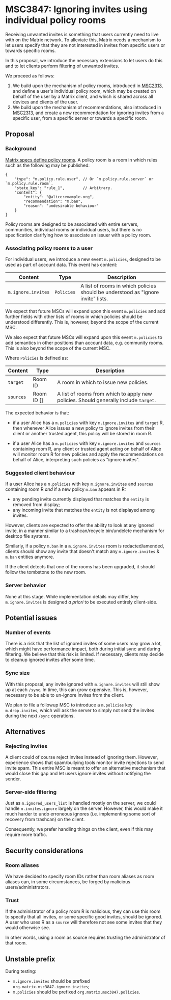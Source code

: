 # MSC3847: Ignoring invites using individual policy rooms

Receiving unwanted invites is something that users currently need to live
with on the Matrix network. To alleviate this, Matrix needs a mechanism to
let users specify that they are not interested in invites from specific
users or towards specific rooms.

In this proposal, we introduce the necessary extensions to let users do
this and to let clients perform filtering of unwanted invites.

We proceed as follows:

1. We build upon the mechanism of policy rooms, introduced in [MSC2313](https://github.com/matrix-org/matrix-doc/pull/2313), and define
a user's individual policy room, which may be created on behalf of the user by
a Matrix client, and which is shared across all devices and clients of the user.
2. We build upon the mechanism of recommendations, also introduced in [MSC2313](https://github.com/matrix-org/matrix-doc/pull/2313),
and create a new recommendation for ignoring invites from a specific user, from
a specific server or towards a specific room.


## Proposal

### Background

[Matrix specs define policy rooms](https://spec.matrix.org/v1.3/client-server-api/#moderation-policy-lists).
A policy room is a room in which rules such as the following may be published:

```jsonc
{
    "type": "m.policy.rule.user", // Or `m.policy.rule.server` or `m.policy.rule.room`.
    "state_key": "rule_1",        // Arbitrary.
    "content": {
        "entity": "@alice:example.org",
        "recommendation": "m.ban",
        "reason": "undesirable behaviour"
    }
}
```

Policy rooms are designed to be associated with entire servers, communities,
individual rooms or individual users, but there is no specification
clarifying how to associate an issuer with a policy room.

### Associating policy rooms to a user

For individual users, we introduce a new event `m.policies`, designed
to be used as part of account data. This event has content:

| Content | Type | Description |
|---------|------|-------------|
| `m.ignore.invites` | `Policies` | A list of rooms in which policies should be understood as "ignore invite" lists. |

We expect that future MSCs will expand upon this event `m.policies` and
add further fields with other lists of rooms in which policies should be
understood differently. This is, however, beyond the scope of the current
MSC.

We also expect that future MSCs will expand upon this event `m.policies`
to add semantics in other positions than account data, e.g. community rooms.
This is also beyond the scope of the current MSC.

Where `Policies` is defined as:

| Content     | Type | Description |
|-------------|------|-------------|
| `target`    | Room ID            | A room in which to issue new policies. |
| `sources`   | Room ID []         | A list of rooms from which to apply new policies. Should generally include `target`. |

The expected behavior is that:

- if a user Alice has a `m.policies` with key `m.ignore.invites` and `target` R,
    then whenever Alice issues a new policy to ignore invites from their client
    or another trusted agent, this policy will be stored in room R.

- if a user Alice has a `m.policies` with key `m.ignore.invites` and `sources`
    containing room R, any client or trusted agent acting on behalf of Alice will
    monitor room R for new policies and apply the recommendations on behalf of Alice,
    interpreting such policies as "ignore invites".


### Suggested client behaviour

If a user Alice has a `m.policies` with key `m.ignore.invites` and `sources` containing
room R *and* if a new policy `m.ban` appears in R:

- any pending invite currently displayed that matches the `entity` is removed from display;
- any incoming invite that matches the `entity` is not displayed among invites.

However, clients are expected to offer the ability to look at any ignored invite,
in a manner similar to a trashcan/recycle bin/undelete mechanism for desktop file
systems.

Similarly, if a policy `m.ban` in a `m.ignore.invites` room is redacted/amended,
clients should show any invite that doesn't match any `m.ignore.invites` & `m.ban`
entities anymore.

If the client detects that one of the rooms has been upgraded, it should follow
the tombstone to the new room.

### Server behavior

None at this stage. While implementation details may differ, key `m.ignore.invites` is
designed *a priori* to be executed entirely client-side.

## Potential issues

### Number of events

There is a risk that the list of ignored invites of some users may grow a lot, which might have
performance impact, both during initial sync and during filtering. We believe that this risk is
limited. If necessary, clients may decide to cleanup ignored invites after some time.

### Sync size

With this proposal, any invite ignored with `m.ignore.invites` will still show up at each `/sync`.
In time, this can grow expensive. This is, however, necessary to be able to un-ignore invites
from the client.

We plan to file a followup MSC to introduce a `m.policies` key `m.drop.invites`, which will
ask the server to simply not send the invites during the next `/sync` operations.

## Alternatives

### Rejecting invites

A client could of course reject invites instead of ignoring them. However, experience shows that
spam/bullying tools monitor invite rejections to send invite spam. This entire MSC is meant to
offer an alternative mechanism that would close this gap and let users ignore invites without
notifying the sender.

### Server-side filtering

Just as `m.ignored_users_list` is handled mostly on the server, we could handle `m.invites.ignore`
largely on the server. However, this would make it much harder to undo erroneous ignores (i.e.
implementing some sort of recovery from trashcan) on the client.

Consequently, we prefer handling things on the client, even if this may require more traffic.

## Security considerations

### Room aliases
We have decided to specify room IDs rather than room aliases as room aliases can, in some circumstances,
be forged by malicious users/administrators.

### Trust
If the administrator of a policy room R is malicious, they can use this room to specify that all invites,
or some specific good invites, should be ignored. A user who uses R as a `source` will therefore not see
some invites that they would otherwise see.

In other words, using a room as source requires trusting the administrator of that room.

## Unstable prefix

During testing:

- `m.ignore.invites` should be prefixed `org.matrix.msc3847.ignore.invites`;
- `m.policies` should be prefixed `org.matrix.msc3847.policies`.

